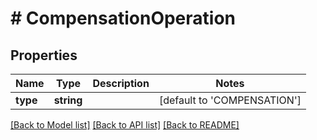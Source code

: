 # # CompensationOperation

## Properties

Name | Type | Description | Notes
------------ | ------------- | ------------- | -------------
**type** | **string** |  | [default to 'COMPENSATION']

[[Back to Model list]](../../README.md#models) [[Back to API list]](../../README.md#endpoints) [[Back to README]](../../README.md)
